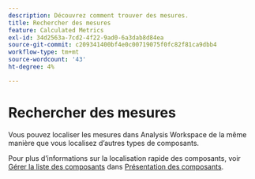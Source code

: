 ```yaml
---
description: Découvrez comment trouver des mesures.
title: Rechercher des mesures
feature: Calculated Metrics
exl-id: 34d2563a-7cd2-4f22-9ad0-6a3dab8d84ea
source-git-commit: c209341400bf4e0c00719075f0fc82f81ca9dbb4
workflow-type: tm+mt
source-wordcount: '43'
ht-degree: 4%

---
```


# Rechercher des mesures

Vous pouvez localiser les mesures dans Analysis Workspace de la même manière que vous localisez d’autres types de composants.

Pour plus d’informations sur la localisation rapide des composants, voir [Gérer la liste des composants](/help/components/overview.md#manage-the-component-list) dans [Présentation des composants](/help/components/overview.md).
